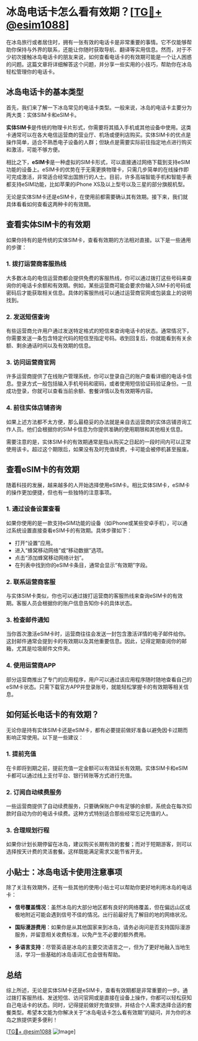 # 冰岛电话卡怎么看有效期？[[TG💪+ @esim1088](https://t.me/s/esim1088)]

在冰岛旅行或者居住时，拥有一张有效的电话卡是非常重要的事情。它不仅能够帮助你保持与外界的联系，还能让你随时获取导航、翻译等实用信息。然而，对于不少初次接触冰岛电话卡的朋友来说，如何查看电话卡的有效期可能是一个让人困惑的问题。这篇文章将详细解答这个问题，并分享一些实用的小技巧，帮助你在冰岛轻松管理你的电话卡。

## 冰岛电话卡的基本类型

首先，我们来了解一下冰岛常见的电话卡类型。一般来说，冰岛的电话卡主要分为两大类：实体SIM卡和eSIM卡。

**实体SIM卡**是传统的物理卡片形式，你需要将其插入手机或其他设备中使用。这类卡通常可以在各大电信运营商的营业厅、机场或便利店购买。实体SIM卡的优点是操作简单，适合不熟悉电子设备的人群；但缺点是需要实际前往指定地点进行购买和激活，可能不够方便。

相比之下，**eSIM卡**是一种虚拟的SIM卡形式，可以直接通过网络下载到支持eSIM功能的设备上。eSIM卡的优势在于无需更换物理卡，只需几步简单的在线操作即可完成激活，非常适合经常出国旅行的人士。目前，许多高端智能手机和智能手表都支持eSIM功能，比如苹果的iPhone XS及以上型号以及三星的部分旗舰机型。

无论是实体SIM卡还是eSIM卡，在使用前都需要确认其有效期。接下来，我们就具体看看如何查看这两种卡的有效期。

## 查看实体SIM卡的有效期

如果你持有的是传统的实体SIM卡，查看有效期的方法相对直接。以下是一些通用的步骤：

### 1. **拨打运营商客服热线**
大多数冰岛的电信运营商都会提供免费的客服热线，你可以通过拨打这些号码来查询你的电话卡余额和有效期。例如，某些运营商可能会要求你输入SIM卡的号码或密码后才能获取相关信息。具体的客服热线可以通过运营商官网或包装盒上的说明找到。

### 2. **发送短信查询**
有些运营商允许用户通过发送特定格式的短信来查询电话卡的状态。通常情况下，你需要发送一条包含特定代码的短信至指定号码。收到回复后，你就能看到有关余额、剩余通话时间以及有效期的信息。

### 3. **访问运营商官网**
许多运营商提供了在线账户管理系统，你可以登录自己的账户查看详细的电话卡信息。登录方式一般包括输入手机号码和密码，或者使用短信验证码验证身份。一旦成功登录，你就可以查看当前余额、套餐详情以及有效期等内容。

### 4. **前往实体店铺咨询**
如果上述方法都不太方便，那么最稳妥的办法就是亲自去运营商的实体店铺咨询工作人员。他们会根据你的SIM卡信息为你提供准确的使用期限和其他相关信息。

需要注意的是，实体SIM卡的有效期通常是指从购买之日起的一段时间内可以正常使用该卡。超过这个期限后，如果没有及时充值续费，卡可能会被停机甚至报废。

## 查看eSIM卡的有效期

随着科技的发展，越来越多的人开始选择使用eSIM卡。相比实体SIM卡，eSIM卡的操作更加便捷，但也有一些独特的注意事项。

### 1. **通过设备设置查看**
如果你使用的是一款支持eSIM功能的设备（如iPhone或某些安卓手机），可以通过系统设置直接查看eSIM卡的有效期。具体步骤如下：

   - 打开“设置”应用。
   - 进入“蜂窝移动网络”或“移动数据”选项。
   - 点击“添加蜂窝移动网络计划”。
   - 在列表中找到你的eSIM卡条目，通常会显示“有效期”字段。

### 2. **联系运营商客服**
与实体SIM卡类似，你也可以通过拨打运营商的客服热线来查询eSIM卡的有效期。客服人员会根据你的账户信息告知你卡的具体状态。

### 3. **检查邮件通知**
当你首次激活eSIM卡时，运营商往往会发送一封包含激活详情的电子邮件给你。这封邮件通常会提到卡的有效期以及其他重要信息。因此，记得定期查阅你的邮箱，尤其是垃圾邮件文件夹。

### 4. **使用运营商APP**
部分运营商推出了专门的应用程序，用户可以通过该应用程序随时随地查看自己的eSIM卡状态。只需下载官方APP并登录账号，就能轻松掌握卡的有效期等相关信息。

## 如何延长电话卡的有效期？

无论你是持有实体SIM卡还是eSIM卡，都有必要提前做好准备以避免因卡过期而影响正常使用。以下是一些建议：

### 1. **提前充值**
在卡即将到期之前，提前充值一定金额可以有效延长有效期。实体SIM卡和eSIM卡都可以通过线上支付平台、银行转账等方式进行充值。

### 2. **订阅自动续费服务**
一些运营商提供了自动续费服务，只要确保账户中有足够的余额，系统会在每次扣款时自动为你的电话卡续费。这种方式特别适合那些经常忘记充值的人。

### 3. **合理规划行程**
如果你计划长期停留在冰岛，建议购买长期有效的套餐；而对于短期游客，则可以选择按天计费的灵活套餐。这样既能满足需求又能节省开支。

## 小贴士：冰岛电话卡使用注意事项

除了关注有效期外，还有一些其他的使用小贴士可以帮助你更好地利用冰岛的电话卡：

- **信号覆盖情况**：虽然冰岛的大部分地区都有良好的网络覆盖，但在偏远山区或极地附近可能会遇到信号不佳的情况。出行前最好先了解目的地的网络状况。
  
- **国际漫游费用**：如果你是从其他国家来到冰岛，请务必询问是否支持国际漫游服务，并留意相关收费标准，以免产生不必要的额外费用。

- **多语言支持**：尽管英语是冰岛的主要交流语言之一，但为了更好地融入当地生活，学习一些基础的冰岛语词汇也会很有帮助。

## 总结

综上所述，无论是实体SIM卡还是eSIM卡，查看有效期都是非常重要的一步。通过拨打客服热线、发送短信、访问官网或是直接在设备上操作，你都可以轻松获知自己电话卡的状态。同时，记得提前做好充值安排，并结合个人需求选择合适的套餐类型。希望本文能为你解决关于“冰岛电话卡怎么看有效期”的疑问，并为你的冰岛之旅提供更多便利！

[[TG💪+ @esim1088](https://t.me/s/esim1088) ![Image](https://i.postimg.cc/4NQfJmqS/Snipaste-2025-05-13-00-14-12.png)]